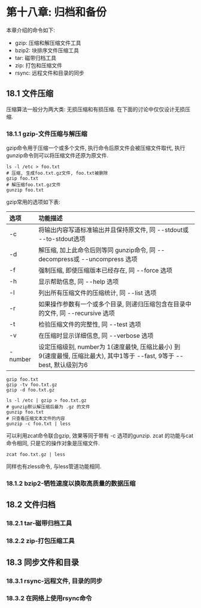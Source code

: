 # 第十八章: 归档和备份 #

本章介绍的命令如下:

- gzip: 压缩和解压缩文件工具
- bzip2: 块排序文件压缩工具
- tar: 磁带归档工具
- zip: 打包和压缩文件
- rsync: 远程文件和目录的同步

## 18.1 文件压缩 ##

压缩算法一般分为两大类: 无损压缩和有损压缩. 在下面的讨论中仅仅设计无损压缩.

### 18.1.1 gzip-文件压缩与解压缩 ###

gzip命令用于压缩一个或多个文件, 执行命令后原文件会被压缩文件取代, 执行gunzip命令则可以将压缩文件还原为原文件.

```
ls -l /etc > foo.txt
# 压缩, 生成foo.txt.gz文件, foo.txt被删除
gzip foo.txt
# 解压缩foo.txt.gz文件
gunzip foo.txt
```

gzip常用的选项如下表:

| 选项 | 功能描述 |
|:--|:--|
| -c | 将输出内容写道标准输出并且保持原文件, 同 --stdout或 --to-stdout选项 |
| -d | 解压缩, 加上此命令后则等同 gunzip命令, 同 --decompress或 --uncompress 选项 |
| -f | 强制压缩, 即使压缩版本已经存在, 同 --force 选项 |
| -h | 显示帮助信息, 同 --help 选项 |
| -l | 列出所有压缩文件的压缩统计, 同 --list 选项 |
| -r | 如果操作参数有一个或多个目录, 则递归压缩包含在目录中的文件, 同 --recursive 选项 |
| -t | 检验压缩文件的完整性, 同 --test 选项 |
| -v | 在压缩时显示详细信息, 同 --verbose 选项 |
| -number | 设定压缩级别, number为 1(速度最快, 压缩比最小) 到9(速度最慢, 压缩比最大), 其中1等于 --fast, 9等于 --best, 默认级别为6 |

```
gzip foo.txt
gzip -tv foo.txt.gz
gzip -d foo.txt.gz

ls -l /etc | gzip > foo.txt.gz
# gunzip默认解压缩后最为 .gz 的文件
gunzip foo.txt
# 只查看压缩文本文件的内容
gunzip -c foo.txt | less
```

可以利用zcat命令联合gzip, 效果等同于带有 -c 选项的gunzip. zcat 的功能与cat命令相同, 只是它的操作对象是压缩文件.

```
zcat foo.txt.gz | less
```

同样也有zless命令, 与less管道功能相同.

### 18.1.2 bzip2-牺牲速度以换取高质量的数据压缩 ###

## 18.2 文件归档 ##

### 18.2.1 tar-磁带归档工具 ###

### 18.2.2 zip-打包压缩工具 ###

## 18.3 同步文件和目录 ##

### 18.3.1 rsync-远程文件, 目录的同步 ###

### 18.3.2 在网络上使用rsync命令 ###
